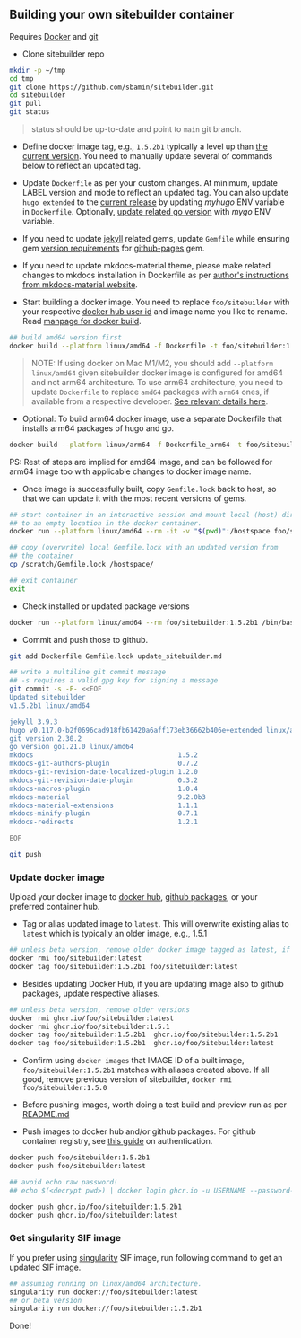 ## Building your own sitebuilder container

Requires [Docker](https://www.docker.com) and [git](https://git-scm.com)

*   Clone sitebuilder repo

```sh
mkdir -p ~/tmp
cd tmp
git clone https://github.com/sbamin/sitebuilder.git
cd sitebuilder
git pull
git status
```

>status should be up-to-date and point to `main` git branch.

*   Define docker image tag, e.g., `1.5.2b1` typically a level up than [the current version](https://hub.docker.com/r/sbamin/sitebuilder/tags). You need to manually update several of commands below to reflect an updated tag.

*   Update `Dockerfile` as per your custom changes. At minimum, update LABEL version and mode to reflect an updated tag. You can also update `hugo extended` to the [current release](https://github.com/gohugoio/hugo/releases) by updating *myhugo* ENV variable in `Dockerfile`. Optionally, [update related go version](https://go.dev/dl) with *mygo* ENV variable.

*   If you need to update [jekyll](https://jekyllrb.com/) related gems, update `Gemfile` while ensuring gem [version requirements](https://pages.github.com/versions/) for [github-pages](https://github.com/github/pages-gem) gem.

*   If you need to update mkdocs-material theme, please make related changes to mkdocs installation in Dockerfile as per [author's instructions from mkdocs-material website](https://squidfunk.github.io/mkdocs-material/upgrade/).

*   Start building a docker image. You need to replace `foo/sitebuilder` with your respective [docker hub user id](https://hub.docker.com) and image name you like to rename. Read [manpage for docker build](https://docs.docker.com/engine/reference/commandline/build/).

```sh
## build amd64 version first
docker build --platform linux/amd64 -f Dockerfile -t foo/sitebuilder:1.5.2b1_arm64 .
```

>NOTE: If using docker on Mac M1/M2, you should add `--platform linux/amd64` given sitebuilder docker image is configured for amd64 and not arm64 architecture. To use arm64 architecture, you need to update `Dockerfile` to replace `amd64` packages with `arm64` ones, if available from a respective developer. [See relevant details here](https://stackoverflow.com/a/68004485/1243763).

*	Optional: To build arm64 docker image, use a separate Dockerfile that installs arm64 packages of hugo and go.

```sh
docker build --platform linux/arm64 -f Dockerfile_arm64 -t foo/sitebuilder:1.5.2b1_arm64 .
```

PS: Rest of steps are implied for amd64 image, and can be followed for arm64 image too with applicable changes to docker image name.

*   Once image is successfully built, copy `Gemfile.lock` back to host, so that we can update it with the most recent versions of gems.

```sh
## start container in an interactive session and mount local (host) directory
## to an empty location in the docker container.
docker run --platform linux/amd64 --rm -it -v "$(pwd)":/hostspace foo/sitebuilder:1.5.2b1 /bin/bash

## copy (overwrite) local Gemfile.lock with an updated version from 
## the container
cp /scratch/Gemfile.lock /hostspace/

## exit container
exit
```

*   Check installed or updated package versions

```sh
docker run --platform linux/amd64 --rm foo/sitebuilder:1.5.2b1 /bin/bash -c "jekyll --version && hugo version && git version && go version && pip list | grep mkdocs"
```

*   Commit and push those to github.

```sh
git add Dockerfile Gemfile.lock update_sitebuilder.md

## write a multiline git commit message
## -s requires a valid gpg key for signing a message
git commit -s -F- <<EOF
Updated sitebuilder
v1.5.2b1 linux/amd64

jekyll 3.9.3
hugo v0.117.0-b2f0696cad918fb61420a6aff173eb36662b406e+extended linux/amd64 BuildDate=2023-08-07T12:49:48Z VendorInfo=gohugoio
git version 2.30.2
go version go1.21.0 linux/amd64
mkdocs                                    1.5.2
mkdocs-git-authors-plugin                 0.7.2
mkdocs-git-revision-date-localized-plugin 1.2.0
mkdocs-git-revision-date-plugin           0.3.2
mkdocs-macros-plugin                      1.0.4
mkdocs-material                           9.2.0b3
mkdocs-material-extensions                1.1.1
mkdocs-minify-plugin                      0.7.1
mkdocs-redirects                          1.2.1

EOF

git push
```

### Update docker image

Upload your docker image to [docker hub](https://www.docker.com), [github packages](https://github.com/features/packages), or your preferred container hub.

*   Tag or alias updated image to `latest`. This will overwrite existing alias to `latest` which is typically an older image, e.g., 1.5.1

```sh
## unless beta version, remove older docker image tagged as latest, if any on local computer.
docker rmi foo/sitebuilder:latest
docker tag foo/sitebuilder:1.5.2b1 foo/sitebuilder:latest
```

*   Besides updating Docker Hub, if you are updating image also to github packages, update respective aliases.

```sh
## unless beta version, remove older versions
docker rmi ghcr.io/foo/sitebuilder:latest
docker rmi ghcr.io/foo/sitebuilder:1.5.1
docker tag foo/sitebuilder:1.5.2b1  ghcr.io/foo/sitebuilder:1.5.2b1
docker tag foo/sitebuilder:1.5.2b1  ghcr.io/foo/sitebuilder:latest
```

*   Confirm using `docker images` that IMAGE ID of a built image, `foo/sitebuilder:1.5.2b1` matches with aliases created above. If all good, remove previous version of sitebuilder, `docker rmi foo/sitebuilder:1.5.0`

*   Before pushing images, worth doing a test build and preview run as per [README.md](README.md)

*   Push images to docker hub and/or github packages. For github container registry, see [this guide](https://docs.github.com/en/packages/working-with-a-github-packages-registry/working-with-the-container-registry) on authentication.

```sh
docker push foo/sitebuilder:1.5.2b1
docker push foo/sitebuilder:latest

## avoid echo raw password!
## echo $(<decrypt pwd>) | docker login ghcr.io -u USERNAME --password-stdin

docker push ghcr.io/foo/sitebuilder:1.5.2b1
docker push ghcr.io/foo/sitebuilder:latest
```

### Get singularity SIF image

If you prefer using [singularity](https://docs.sylabs.io/guides/3.5/user-guide/singularity_and_docker.html) SIF image, run following command to get an updated SIF image.

```sh
## assuming running on linux/amd64 architecture.
singularity run docker://foo/sitebuilder:latest
## or beta version
singularity run docker://foo/sitebuilder:1.5.2b1
```

Done!
